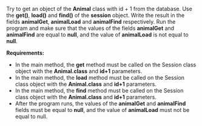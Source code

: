Try to get an object of the **Animal** class with id + 1 from the database. Use the **get()**, **load()** and **find()** of the **session** object.
Write the result in the fields **animalGet**, **animalLoad** and **animalFind** respectively. Run the program and make sure that the values of the fields **animalGet** and **animalFind** are equal to **null**, and the value of **animalLoad** is not equal to **null**.

**Requirements:** <br>
*	In the main method, the **get** method must be called on the Session class object with the **Animal.class** and **id+1** parameters.
*	In the main method, the **load** method must be called on the Session class object with the **Animal.class** and **id+1** parameters.
*	In the main method, the **find** method must be called on the Session class object with the **Animal.class** and **id+1** parameters.
*	After the program runs, the values of the **animalGet** and **animalFind** fields must be equal to **null**, and the value of **animalLoad** must not be equal to null.